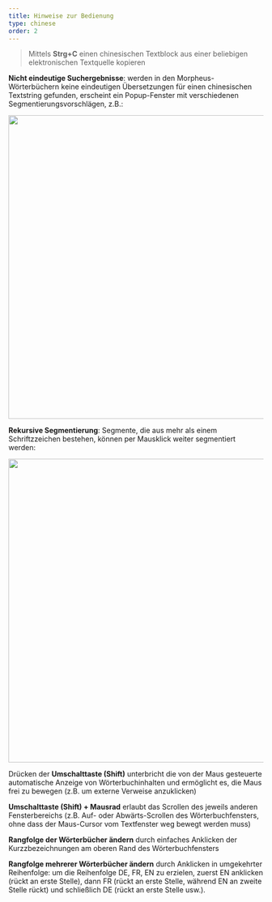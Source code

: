 ```yaml
---
title: Hinweise zur Bedienung
type: chinese
order: 2
---
```


> Mittels <b>Strg+C</b> einen chinesischen Textblock aus einer beliebigen elektronischen Textquelle kopieren

<b>Nicht eindeutige Suchergebnisse</b>: werden in den Morpheus-Wörterbüchern keine eindeutigen Übersetzungen für einen chinesischen Textstring gefunden, erscheint ein Popup-Fenster mit verschiedenen Segmentierungsvorschlägen, z.B.:

<img id="ambipic" style="width:600px" src="/images/ambiguity.png">

<b>Rekursive Segmentierung</b>: Segmente, die aus mehr als einem Schriftzzeichen bestehen, können per Mausklick weiter segmentiert werden:

<img id="recpic" style="width:600px" src="/images/recursive.png">

Drücken der <b>Umschalttaste (Shift)</b> unterbricht die von der Maus gesteuerte automatische Anzeige von Wörterbuchinhalten und ermöglicht es, die Maus frei zu bewegen (z.B. um externe Verweise anzuklicken)

<b>Umschalttaste (Shift) + Mausrad</b> erlaubt das Scrollen des jeweils anderen Fensterbereichs (z.B. Auf- oder Abwärts-Scrollen des Wörterbuchfensters, ohne dass der Maus-Cursor vom Textfenster weg bewegt werden muss)

<b>Rangfolge der Wörterbücher ändern</b> durch einfaches Anklicken der Kurzzbezeichnungen am oberen Rand des Wörterbuchfensters

<b>Rangfolge mehrerer Wörterbücher ändern</b> durch Anklicken in umgekehrter Reihenfolge: um die Reihenfolge DE, FR, EN zu erzielen, zuerst EN anklicken (rückt an erste Stelle), dann FR (rückt an erste Stelle, während EN an zweite Stelle rückt) und schließlich DE (rückt an erste Stelle usw.).

